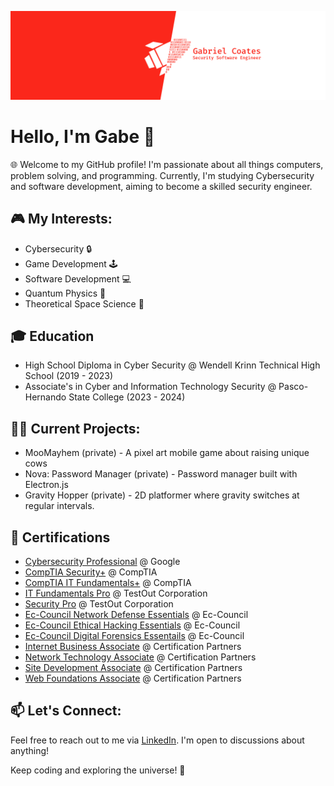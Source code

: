 ![Gabriel Coates - Security Software Engineer](GabrielCoatesBanner2.png)
# Hello, I'm Gabe 👋
🌐 Welcome to my GitHub profile! I'm passionate about all things computers, problem solving, and programming. Currently, I'm studying Cybersecurity and software development, aiming to become a skilled security engineer.

## 🎮 My Interests:
- Cybersecurity 🔒
- Game Development 🕹️
- Software Development 💻
- Quantum Physics 🌌
- Theoretical Space Science 🚀

## 🎓 Education
- High School Diploma in Cyber Security @ Wendell Krinn Technical High School (2019 - 2023)
- Associate's in Cyber and Information Technology Security @ Pasco-Hernando State College (2023 - 2024)

## 👨‍💻 Current Projects:
- MooMayhem (private) - A pixel art mobile game about raising unique cows
- Nova: Password Manager (private) - Password manager built with Electron.js
- Gravity Hopper (private) - 2D platformer where gravity switches at regular intervals.

## 📜 Certifications
- [Cybersecurity Professional](https://www.coursera.org/professional-certificates/google-cybersecurity) @ Google
- [CompTIA Security+](https://www.comptia.org/certifications/security) @ CompTIA
- [CompTIA IT Fundamentals+](https://www.comptia.org/certifications/it-fundamentals) @ CompTIA
- [IT Fundamentals Pro](https://w3.testout.com/pro-certifications/it-fundamentals-pro) @ TestOut Corporation
- [Security Pro](https://w3.testout.com/pro-certifications/security-pro) @ TestOut Corporation
- [Ec-Council Network Defense Essentials](https://cert.eccouncil.org/network-defense-essentials.html) @ Ec-Council
- [Ec-Council Ethical Hacking Essentials](https://cert.eccouncil.org/ethical-hacking-essentials.html) @ Ec-Council
- [Ec-Council Digital Forensics Essentails](https://cert.eccouncil.org/digital-forensics-essentials.html) @ Ec-Council
- [Internet Business Associate](https://www.ciwcertified.com/ciw-certifications/web-foundations-series/internet-business-associate/course-description) @ Certification Partners
- [Network Technology Associate](https://www.ciwcertified.com/ciw-certifications/web-foundations-series/network-technology-associate/course-description) @ Certification Partners
- [Site Development Associate](https://www.ciwcertified.com/ciw-certifications/web-foundations-series/site-development-associate/course-description) @ Certification Partners
- [Web Foundations Associate](https://www.ciwcertified.com/ciw-certifications/web-foundations-series/web-foundations-associate/course-description) @ Certification Partners

## 📫 Let's Connect:
Feel free to reach out to me via [LinkedIn](https://www.linkedin.com/in/gabecoates/). I'm open to discussions about anything!

Keep coding and exploring the universe! 🚀

